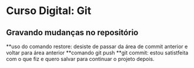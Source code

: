 # Curso Digital: Git 
## Gravando mudanças no repositório

**uso do comando restore: desiste de passar da área de commit anterior e voltar para área anterior
**comando git push
**git commit: estou satistfeita com o que fiz e quero salvar para continuar o projeto depois.

